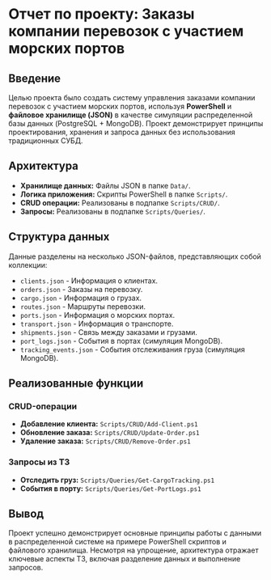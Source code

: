 ﻿# Отчет по проекту: Заказы компании перевозок с участием морских портов

## Введение

Целью проекта было создать систему управления заказами компании перевозок с участием морских портов, используя **PowerShell** и **файловое хранилище (JSON)** в качестве симуляции распределенной базы данных (PostgreSQL + MongoDB). Проект демонстрирует принципы проектирования, хранения и запроса данных без использования традиционных СУБД.

## Архитектура

- **Хранилище данных:** Файлы JSON в папке `Data/`.
- **Логика приложения:** Скрипты PowerShell в папке `Scripts/`.
- **CRUD операции:** Реализованы в подпапке `Scripts/CRUD/`.
- **Запросы:** Реализованы в подпапке `Scripts/Queries/`.

## Структура данных

Данные разделены на несколько JSON-файлов, представляющих собой коллекции:

- `clients.json` - Информация о клиентах.
- `orders.json` - Заказы на перевозку.
- `cargo.json` - Информация о грузах.
- `routes.json` - Маршруты перевозки.
- `ports.json` - Информация о морских портах.
- `transport.json` - Информация о транспорте.
- `shipments.json` - Связь между заказами и грузами.
- `port_logs.json` - События в портах (симуляция MongoDB).
- `tracking_events.json` - События отслеживания груза (симуляция MongoDB).

## Реализованные функции

### CRUD-операции

- **Добавление клиента:** `Scripts/CRUD/Add-Client.ps1`
- **Обновление заказа:** `Scripts/CRUD/Update-Order.ps1`
- **Удаление заказа:** `Scripts/CRUD/Remove-Order.ps1`

### Запросы из ТЗ

- **Отследить груз:** `Scripts/Queries/Get-CargoTracking.ps1`
- **События в порту:** `Scripts/Queries/Get-PortLogs.ps1`

## Вывод

Проект успешно демонстрирует основные принципы работы с данными в распределенной системе на примере PowerShell скриптов и файлового хранилища. Несмотря на упрощение, архитектура отражает ключевые аспекты ТЗ, включая разделение данных и выполнение запросов.